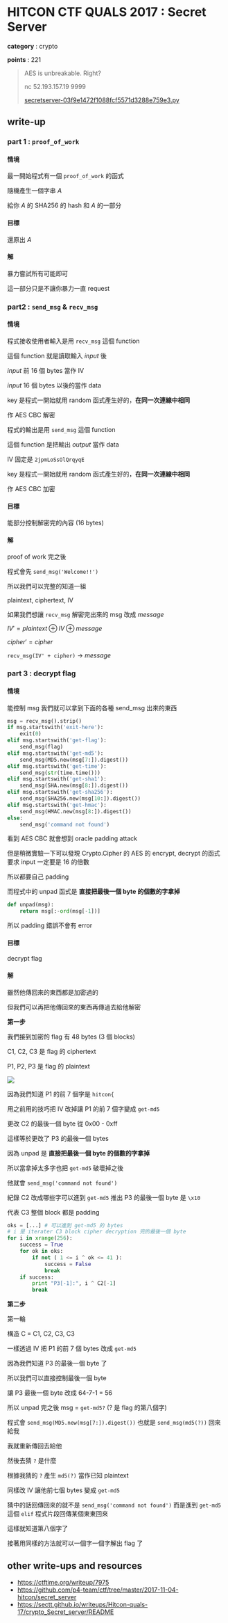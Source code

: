 # HITCON CTF QUALS 2017 : Secret Server

**category** : crypto

**points** : 221

> AES is unbreakable. Right?
>
> nc 52.193.157.19 9999
>
> [secretserver-03f9e1472f1088fcf5571d3288e759e3.py](https://s3-ap-northeast-1.amazonaws.com/hitcon2017qual-static/secretserver-03f9e1472f1088fcf5571d3288e759e3.py)

## write-up

### part 1 : `proof_of_work`

#### 情境

最一開始程式有一個 `proof_of_work` 的函式

隨機產生一個字串 $A$

給你 $A$ 的 SHA256 的 hash 和 $A$ 的一部分

#### 目標

還原出 $A$

#### 解

暴力嘗試所有可能即可

這一部分只是不讓你暴力一直 request

### part2 : `send_msg` & `recv_msg`

#### 情境

程式接收使用者輸入是用 `recv_msg` 這個 function

這個 function 就是讀取輸入 $input$ 後

$input$ 前 16 個 bytes 當作 IV

$input$ 16 個 bytes 以後的當作 data

key 是程式一開始就用 random 函式產生好的，**在同一次連線中相同**

作 AES CBC 解密


程式的輸出是用 `send_msg` 這個 function

這個 function 是把輸出 $output$ 當作 data

IV 固定是 `2jpmLoSsOlQrqyqE`

key 是程式一開始就用 random 函式產生好的，**在同一次連線中相同**

作 AES CBC 加密

#### 目標

能部分控制解密完的內容 (16 bytes)

#### 解

proof of work 完之後

程式會先 `send_msg('Welcome!!')`

所以我們可以完整的知道一組

plaintext, ciphertext, IV

如果我們想讓 `recv_msg` 解密完出來的 msg 改成 $message$

$IV' = plaintext \oplus IV \oplus message$

$cipher' = cipher$

`recv_msg(IV' + cipher)` $\to$ $message$

### part 3 : decrypt flag

#### 情境

能控制 msg 我們就可以拿到下面的各種 send_msg 出來的東西

```python
msg = recv_msg().strip()
if msg.startswith('exit-here'):
    exit(0)
elif msg.startswith('get-flag'):
    send_msg(flag)
elif msg.startswith('get-md5'):
    send_msg(MD5.new(msg[7:]).digest())
elif msg.startswith('get-time'):
    send_msg(str(time.time()))
elif msg.startswith('get-sha1'):
    send_msg(SHA.new(msg[8:]).digest())
elif msg.startswith('get-sha256'):
    send_msg(SHA256.new(msg[10:]).digest())
elif msg.startswith('get-hmac'):
    send_msg(HMAC.new(msg[8:]).digest())
else:
    send_msg('command not found')
```

看到 AES CBC 就會想到 oracle padding attack

但是稍微實驗一下可以發現 Crypto.Cipher 的 AES 的 encrypt, decrypt 的函式要求 input 一定要是 16 的倍數

所以都要自己 padding

而程式中的 unpad 函式是 **直接把最後一個 byte 的個數的字拿掉**

```python
def unpad(msg):
    return msg[:-ord(msg[-1])]
```

所以 padding 錯誤不會有 error

#### 目標

decrypt flag

#### 解

雖然他傳回來的東西都是加密過的

但我們可以再把他傳回來的東西再傳過去給他解密

**第一步**

我們接到加密的 flag 有 48 bytes (3 個 blocks)

C1, C2, C3 是 flag 的 ciphertext

P1, P2, P3 是 flag 的 plaintext

![](https://i.imgur.com/h6JD5Gc.png)

因為我們知道 P1 的前 7 個字是 `hitcon{`

用之前用的技巧把 IV 改掉讓 P1 的前 7 個字變成 `get-md5`


更改 C2 的最後一個 byte 從 0x00 - 0xff

這樣等於更改了 P3 的最後一個 bytes

因為 unpad 是 **直接把最後一個 byte 的個數的字拿掉**

所以當拿掉太多字也把 `get-md5` 破壞掉之後

他就會 `send_msg('command not found')`

紀錄 C2 改成哪些字可以進到 `get-md5` 推出 P3 的最後一個 byte 是 `\x10`

代表 C3 整個 block 都是 padding

```python
oks = [...] # 可以進到 get-md5 的 bytes
# i 是 iterater C3 block cipher decryption 完的最後一個 byte
for i in xrange(256):
    success = True
    for ok in oks:
        if not ( 1 <= i ^ ok <= 41 ):
            success = False
            break
    if success:
        print "P3[-1]:", i ^ C2[-1]
        break
```

**第二步**

第一輪

構造 C = C1, C2, C3, C3

一樣透過 IV 把 P1 的前 7 個 bytes 改成 `get-md5`

因為我們知道 P3 的最後一個 byte 了

所以我們可以直接控制最後一個 byte

讓 P3 最後一個 byte 改成 64-7-1 = 56

所以 unpad 完之後 msg = `get-md5?` (? 是 flag 的第八個字)

程式會 `send_msg(MD5.new(msg[7:]).digest())` 也就是 `send_msg(md5(?))` 回來給我

我就重新傳回去給他

然後去猜 `?` 是什麼

根據我猜的 `?` 產生 `md5(?)` 當作已知 plaintext

同樣改 IV 讓他前七個 bytes 變成 `get-md5`

猜中的話回傳回來的就不是 `send_msg('command not found')` 而是進到 `get-md5` 這個 `elif` 程式片段回傳某個東東回來

這樣就知道第八個字了

接著用同樣的方法就可以一個字一個字解出 flag 了

## other write-ups and resources

* https://ctftime.org/writeup/7975
* https://github.com/p4-team/ctf/tree/master/2017-11-04-hitcon/secret_server
* https://sectt.github.io/writeups/Hitcon-quals-17/crypto_Secret_server/README
